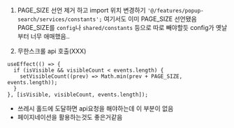 1. PAGE_SIZE 선언 제거 하고 import 위치 변경하기
   `'@/features/popup-search/services/constants';`
   여기서도 이미 PAGE_SIZE 선언됐음
   PAGE_SIZE를 `config`나 `shared/constants` 등으로 따로 빼야할듯
   config가 옛날부터 너무 애매했음..

2. 무한스크롤 api 호출(XXX)

```tsx
useEffect(() => {
  if (isVisible && visibleCount < events.length) {
    setVisibleCount((prev) => Math.min(prev + PAGE_SIZE, events.length));
  }
}, [isVisible, visibleCount, events.length]);
```

- 쓰레시 홀드에 도달하면 api요청을 해야하는데 이 부분이 없음
- 페이지네이션을 활용하는것도 좋은거같음
